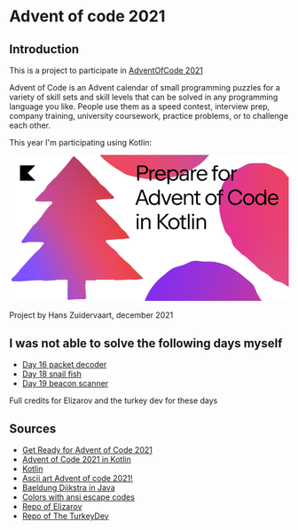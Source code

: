 # Advent of code 2021

## Introduction
This is a project to participate in [AdventOfCode 2021](https://adventofcode.com/2021)

Advent of Code is an Advent calendar of small programming puzzles for a variety of skill sets and skill levels that can be solved in any programming language you like. People use them as a speed contest, interview prep, company training, university coursework, practice problems, or to challenge each other.

This year I'm participating using Kotlin:

![prepare](src/main/resources/img.png)

Project by Hans Zuidervaart, december 2021

## I was not able to solve the following days myself
- [Day 16 packet decoder](https://github.com/TheTurkeyDev/Advent-of-Code-2021/blob/main/src/dev/theturkey/aoc2021/Day16.java)
- [Day 18 snail fish](https://github.com/elizarov/AdventOfCode2021/blob/main/src/Day18.kt)
- [Day 19 beacon scanner](https://github.com/elizarov/AdventOfCode2021/blob/main/src/Day19_fast.kt)

Full credits for Elizarov and the turkey dev for these days

## Sources
- [Get Ready for Advent of Code 2021](https://www.youtube.com/watch?v=6-XSehwRgSY)
- [Advent of Code 2021 in Kotlin](https://blog.jetbrains.com/kotlin/2021/11/advent-of-code-2021-in-kotlin/)
- [Kotlin](https://kotlinlang.org/)
- [Ascii art Advent of code 2021!](http://patorjk.com/software/taag/#p=display&f=Cursive&t=Advent%20of%20code%202021!)
- [Baeldung Dijkstra in Java](https://www.baeldung.com/java-dijkstra)
- [Colors with ansi escape codes](https://www.lihaoyi.com/post/BuildyourownCommandLinewithANSIescapecodes.html)
- [Repo of Elizarov](https://github.com/elizarov/AdventOfCode2021)
- [Repo of The TurkeyDev](https://github.com/TheTurkeyDev/Advent-of-Code-2021)
